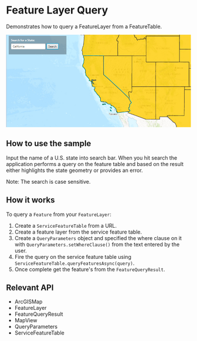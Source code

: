 <h1>Feature Layer Query</h1>

<p>Demonstrates how to query a FeatureLayer from a FeatureTable.</p>

<p><img src="FeatureLayerQuery.png"/></p>

<h2>How to use the sample</h2>

<p>Input the name of a U.S. state into search bar. When you hit search the application performs a query on the feature table and based on the result either highlights the state geometry or provides an error.</p>

<p>Note: The search is case sensitive.</p>

<h2>How it works</h2>

<p>To query a <code>Feature</code> from your <code>FeatureLayer</code>:</p>

<ol>
    <li>Create a <code>ServiceFeatureTable</code> from a URL.</li>
    <li>Create a feature layer from the service feature table.</li>
    <li>Create a <code>QueryParameters</code> object and specified the where clause on it with <code>QueryParameters.setWhereClause()</code> from the text entered by the user. </li>
    <li>Fire the query on the service feature table using <code>ServiceFeatureTable.queryFeaturesAsync(query)</code>.</li>
    <li>Once complete get the feature's from the <code>FeatureQueryResult</code>.</li>
</ol>

<h2>Relevant API</h2>

<ul>
    <li>ArcGISMap</li>
    <li>FeatureLayer</li>
    <li>FeatureQueryResult</li>
    <li>MapView</li>
    <li>QueryParameters</li>
    <li>ServiceFeatureTable</li>
</ul>
